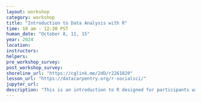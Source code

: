 ```yaml
---
layout: workshop
category: workshop
title: "Introduction to Data Analysis with R"
time: 10 am - 12:30 PST
human_date: "October 8, 11, 15"
year: 2024
location:
instructors:
helpers:
pre_workshop_survey:
post_workshop_survey:
shoreline_url: "https://cglink.me/2dD/r2261820"
lesson_url: "https://datacarpentry.org/r-socialsci/"
jupyter_url:
description: "This is an introduction to R designed for participants with no programming experience. The workshop will start with some basic information about R syntax, the RStudio interface, and move through how to import CSV files, the structure of data frames, how to deal with factors, how to add/remove rows and columns, how to calculate summary statistics from a data frame, and a brief introduction to plotting."
---
```


